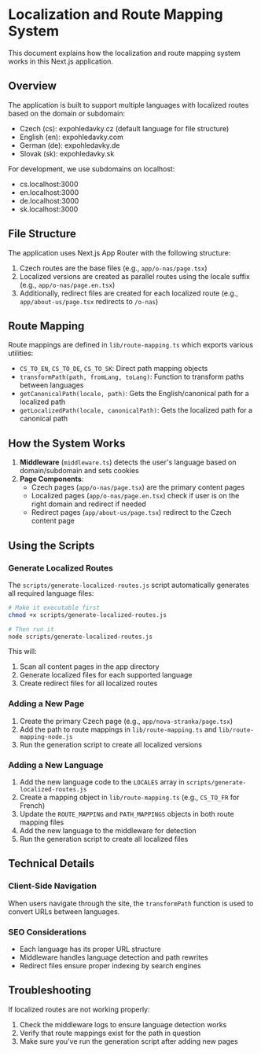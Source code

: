 # Localization and Route Mapping System

This document explains how the localization and route mapping system works in this Next.js application.

## Overview

The application is built to support multiple languages with localized routes based on the domain or subdomain:

- Czech (cs): expohledavky.cz (default language for file structure)
- English (en): expohledavky.com
- German (de): expohledavky.de
- Slovak (sk): expohledavky.sk

For development, we use subdomains on localhost:
- cs.localhost:3000
- en.localhost:3000
- de.localhost:3000
- sk.localhost:3000

## File Structure

The application uses Next.js App Router with the following structure:

1. Czech routes are the base files (e.g., `app/o-nas/page.tsx`)
2. Localized versions are created as parallel routes using the locale suffix (e.g., `app/o-nas/page.en.tsx`)
3. Additionally, redirect files are created for each localized route (e.g., `app/about-us/page.tsx` redirects to `/o-nas`)

## Route Mapping

Route mappings are defined in `lib/route-mapping.ts` which exports various utilities:

- `CS_TO_EN`, `CS_TO_DE`, `CS_TO_SK`: Direct path mapping objects
- `transformPath(path, fromLang, toLang)`: Function to transform paths between languages
- `getCanonicalPath(locale, path)`: Gets the English/canonical path for a localized path
- `getLocalizedPath(locale, canonicalPath)`: Gets the localized path for a canonical path

## How the System Works

1. **Middleware** (`middleware.ts`) detects the user's language based on domain/subdomain and sets cookies
2. **Page Components**:
   - Czech pages (`app/o-nas/page.tsx`) are the primary content pages
   - Localized pages (`app/o-nas/page.en.tsx`) check if user is on the right domain and redirect if needed
   - Redirect pages (`app/about-us/page.tsx`) redirect to the Czech content page

## Using the Scripts

### Generate Localized Routes

The `scripts/generate-localized-routes.js` script automatically generates all required language files:

```bash
# Make it executable first
chmod +x scripts/generate-localized-routes.js

# Then run it
node scripts/generate-localized-routes.js
```

This will:
1. Scan all content pages in the app directory
2. Generate localized files for each supported language
3. Create redirect files for all localized routes

### Adding a New Page

1. Create the primary Czech page (e.g., `app/nova-stranka/page.tsx`)
2. Add the path to route mappings in `lib/route-mapping.ts` and `lib/route-mapping-node.js`
3. Run the generation script to create all localized versions

### Adding a New Language

1. Add the new language code to the `LOCALES` array in `scripts/generate-localized-routes.js`
2. Create a mapping object in `lib/route-mapping.ts` (e.g., `CS_TO_FR` for French)
3. Update the `ROUTE_MAPPING` and `PATH_MAPPINGS` objects in both route mapping files
4. Add the new language to the middleware for detection
5. Run the generation script to create all localized files

## Technical Details

### Client-Side Navigation

When users navigate through the site, the `transformPath` function is used to convert URLs between languages.

### SEO Considerations

- Each language has its proper URL structure
- Middleware handles language detection and path rewrites
- Redirect files ensure proper indexing by search engines

## Troubleshooting

If localized routes are not working properly:

1. Check the middleware logs to ensure language detection works
2. Verify that route mappings exist for the path in question
3. Make sure you've run the generation script after adding new pages 